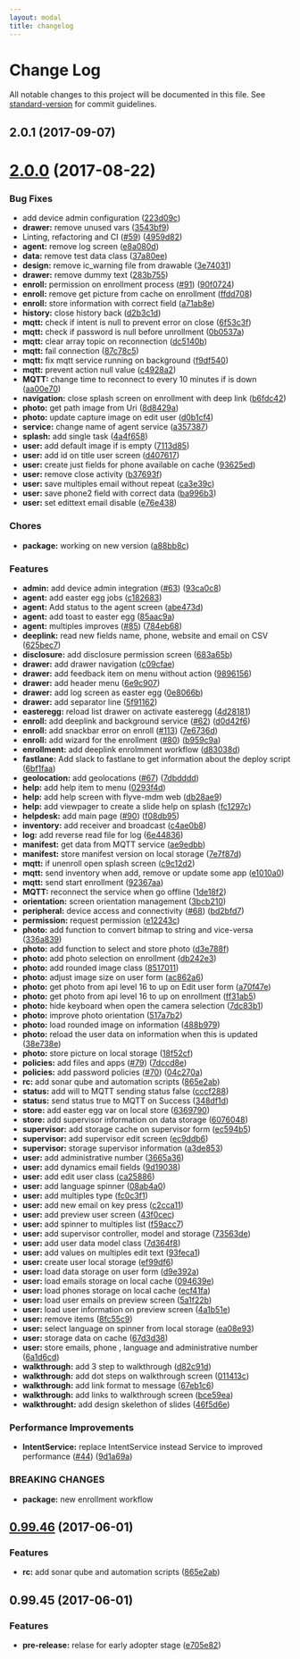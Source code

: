 ---layout: modaltitle: changelog---
# Change Log

All notable changes to this project will be documented in this file. See [standard-version](https://github.com/conventional-changelog/standard-version) for commit guidelines.

<a name="2.0.1"></a>
## 2.0.1 (2017-09-07)



<a name="2.0.0"></a>
# [2.0.0](https://github.com/flyve-mdm/flyve-mdm-android-agent/compare/v0.99.45...v2.0.0) (2017-08-22)


### Bug Fixes

* add device admin configuration ([223d09c](https://github.com/flyve-mdm/flyve-mdm-android-agent/commit/223d09c))
* **drawer:** remove unused vars ([3543bf9](https://github.com/flyve-mdm/flyve-mdm-android-agent/commit/3543bf9))
* Linting, refactoring and CI ([#59](https://github.com/flyve-mdm/flyve-mdm-android-agent/issues/59)) ([4959d82](https://github.com/flyve-mdm/flyve-mdm-android-agent/commit/4959d82))
* **agent:** remove log screen ([e8a080d](https://github.com/flyve-mdm/flyve-mdm-android-agent/commit/e8a080d))
* **data:** remove test data class ([37a80ee](https://github.com/flyve-mdm/flyve-mdm-android-agent/commit/37a80ee))
* **design:** remove ic_warning file from drawable ([3e74031](https://github.com/flyve-mdm/flyve-mdm-android-agent/commit/3e74031))
* **drawer:** remove dummy text ([283b755](https://github.com/flyve-mdm/flyve-mdm-android-agent/commit/283b755))
* **enroll:** permission on enrollment process ([#91](https://github.com/flyve-mdm/flyve-mdm-android-agent/issues/91)) ([90f0724](https://github.com/flyve-mdm/flyve-mdm-android-agent/commit/90f0724))
* **enroll:** remove get picture from cache on enrollment ([ffdd708](https://github.com/flyve-mdm/flyve-mdm-android-agent/commit/ffdd708))
* **enroll:** store information with correct field ([a71ab8e](https://github.com/flyve-mdm/flyve-mdm-android-agent/commit/a71ab8e))
* **history:** close history back ([d2b3c1d](https://github.com/flyve-mdm/flyve-mdm-android-agent/commit/d2b3c1d))
* **mqtt:** check if intent is null to prevent error on close ([6f53c3f](https://github.com/flyve-mdm/flyve-mdm-android-agent/commit/6f53c3f))
* **mqtt:** check if password is null before unrollment ([0b0537a](https://github.com/flyve-mdm/flyve-mdm-android-agent/commit/0b0537a))
* **mqtt:** clear array topic on reconnection ([dc5140b](https://github.com/flyve-mdm/flyve-mdm-android-agent/commit/dc5140b))
* **mqtt:** fail connection ([87c78c5](https://github.com/flyve-mdm/flyve-mdm-android-agent/commit/87c78c5))
* **mqtt:** fix mqtt service running on background ([f9df540](https://github.com/flyve-mdm/flyve-mdm-android-agent/commit/f9df540))
* **mqtt:** prevent action null value ([c4928a2](https://github.com/flyve-mdm/flyve-mdm-android-agent/commit/c4928a2))
* **MQTT:** change time to reconnect to every 10 minutes if is down ([aa00e70](https://github.com/flyve-mdm/flyve-mdm-android-agent/commit/aa00e70))
* **navigation:** close splash screen on enrollment with deep link ([b6fdc42](https://github.com/flyve-mdm/flyve-mdm-android-agent/commit/b6fdc42))
* **photo:** get path image from Uri ([8d8429a](https://github.com/flyve-mdm/flyve-mdm-android-agent/commit/8d8429a))
* **photo:** update capture image on edit user ([d0b1cf4](https://github.com/flyve-mdm/flyve-mdm-android-agent/commit/d0b1cf4))
* **service:** change name of agent service ([a357387](https://github.com/flyve-mdm/flyve-mdm-android-agent/commit/a357387))
* **splash:** add single task ([4a4f658](https://github.com/flyve-mdm/flyve-mdm-android-agent/commit/4a4f658))
* **user:** add default image if is empty ([7113d85](https://github.com/flyve-mdm/flyve-mdm-android-agent/commit/7113d85))
* **user:** add id on title user screen ([d407617](https://github.com/flyve-mdm/flyve-mdm-android-agent/commit/d407617))
* **user:** create just fields for phone available on cache ([93625ed](https://github.com/flyve-mdm/flyve-mdm-android-agent/commit/93625ed))
* **user:** remove close activity ([b37693f](https://github.com/flyve-mdm/flyve-mdm-android-agent/commit/b37693f))
* **user:** save multiples email without repeat ([ca3e39c](https://github.com/flyve-mdm/flyve-mdm-android-agent/commit/ca3e39c))
* **user:** save phone2 field with correct data ([ba996b3](https://github.com/flyve-mdm/flyve-mdm-android-agent/commit/ba996b3))
* **user:** set edittext email disable ([e76e438](https://github.com/flyve-mdm/flyve-mdm-android-agent/commit/e76e438))


### Chores

* **package:** working on new version ([a88bb8c](https://github.com/flyve-mdm/flyve-mdm-android-agent/commit/a88bb8c))


### Features

* **admin:** add device admin integration ([#63](https://github.com/flyve-mdm/flyve-mdm-android-agent/issues/63)) ([93ca0c8](https://github.com/flyve-mdm/flyve-mdm-android-agent/commit/93ca0c8))
* **agent:** add easter egg jobs ([c182683](https://github.com/flyve-mdm/flyve-mdm-android-agent/commit/c182683))
* **agent:** Add status to the agent screen ([abe473d](https://github.com/flyve-mdm/flyve-mdm-android-agent/commit/abe473d))
* **agent:** add toast to easter egg ([85aac9a](https://github.com/flyve-mdm/flyve-mdm-android-agent/commit/85aac9a))
* **agent:** multiples improves  ([#85](https://github.com/flyve-mdm/flyve-mdm-android-agent/issues/85)) ([784eb68](https://github.com/flyve-mdm/flyve-mdm-android-agent/commit/784eb68))
* **deeplink:** read new fields name, phone, website and email on CSV ([625bec7](https://github.com/flyve-mdm/flyve-mdm-android-agent/commit/625bec7))
* **disclosure:** add disclosure permission screen ([683a65b](https://github.com/flyve-mdm/flyve-mdm-android-agent/commit/683a65b))
* **drawer:** add drawer navigation ([c09cfae](https://github.com/flyve-mdm/flyve-mdm-android-agent/commit/c09cfae))
* **drawer:** add feedback item on menu without action ([9896156](https://github.com/flyve-mdm/flyve-mdm-android-agent/commit/9896156))
* **drawer:** add header menu ([6e9c907](https://github.com/flyve-mdm/flyve-mdm-android-agent/commit/6e9c907))
* **drawer:** add log screen as easter egg ([0e8066b](https://github.com/flyve-mdm/flyve-mdm-android-agent/commit/0e8066b))
* **drawer:** add separator line ([5f91162](https://github.com/flyve-mdm/flyve-mdm-android-agent/commit/5f91162))
* **easteregg:** reload list drawer on activate easteregg ([4d28181](https://github.com/flyve-mdm/flyve-mdm-android-agent/commit/4d28181))
* **enroll:** add deeplink and background service ([#62](https://github.com/flyve-mdm/flyve-mdm-android-agent/issues/62)) ([d0d42f6](https://github.com/flyve-mdm/flyve-mdm-android-agent/commit/d0d42f6))
* **enroll:** add snackbar error on enroll ([#113](https://github.com/flyve-mdm/flyve-mdm-android-agent/issues/113)) ([7e6736d](https://github.com/flyve-mdm/flyve-mdm-android-agent/commit/7e6736d))
* **enroll:** add wizard for the enrollment ([#80](https://github.com/flyve-mdm/flyve-mdm-android-agent/issues/80)) ([b959c9a](https://github.com/flyve-mdm/flyve-mdm-android-agent/commit/b959c9a))
* **enrollment:** add deeplink enrolmment workflow ([d83038d](https://github.com/flyve-mdm/flyve-mdm-android-agent/commit/d83038d))
* **fastlane:** Add slack to fastlane to get information about the deploy script ([6bf1faa](https://github.com/flyve-mdm/flyve-mdm-android-agent/commit/6bf1faa))
* **geolocation:** add geolocations ([#67](https://github.com/flyve-mdm/flyve-mdm-android-agent/issues/67)) ([7dbdddd](https://github.com/flyve-mdm/flyve-mdm-android-agent/commit/7dbdddd))
* **help:** add help item to menu ([0293f4d](https://github.com/flyve-mdm/flyve-mdm-android-agent/commit/0293f4d))
* **help:** add help screen with flyve-mdm web ([db28ae9](https://github.com/flyve-mdm/flyve-mdm-android-agent/commit/db28ae9))
* **help:** add viewpager to create a slide help on splash ([fc1297c](https://github.com/flyve-mdm/flyve-mdm-android-agent/commit/fc1297c))
* **helpdesk:** add main page ([#90](https://github.com/flyve-mdm/flyve-mdm-android-agent/issues/90)) ([f08db95](https://github.com/flyve-mdm/flyve-mdm-android-agent/commit/f08db95))
* **inventory:** add receiver and broadcast ([c4ae0b8](https://github.com/flyve-mdm/flyve-mdm-android-agent/commit/c4ae0b8))
* **log:** add reverse read file for log ([6e44836](https://github.com/flyve-mdm/flyve-mdm-android-agent/commit/6e44836))
* **manifest:** get data from MQTT service ([ae9edbb](https://github.com/flyve-mdm/flyve-mdm-android-agent/commit/ae9edbb))
* **manifest:** store manifest version on local storage ([7e7f87d](https://github.com/flyve-mdm/flyve-mdm-android-agent/commit/7e7f87d))
* **mqtt:** if unenroll open splash screen ([c9c12d2](https://github.com/flyve-mdm/flyve-mdm-android-agent/commit/c9c12d2))
* **mqtt:** send inventory when add, remove or update some app ([e1010a0](https://github.com/flyve-mdm/flyve-mdm-android-agent/commit/e1010a0))
* **mqtt:** send start enrollment ([92367aa](https://github.com/flyve-mdm/flyve-mdm-android-agent/commit/92367aa))
* **MQTT:** reconnect the service when go offline ([1de18f2](https://github.com/flyve-mdm/flyve-mdm-android-agent/commit/1de18f2))
* **orientation:** screen orientation management ([3bcb210](https://github.com/flyve-mdm/flyve-mdm-android-agent/commit/3bcb210))
* **peripheral:** device access and connectivity ([#68](https://github.com/flyve-mdm/flyve-mdm-android-agent/issues/68)) ([bd2bfd7](https://github.com/flyve-mdm/flyve-mdm-android-agent/commit/bd2bfd7))
* **permission:** request permission ([e12243c](https://github.com/flyve-mdm/flyve-mdm-android-agent/commit/e12243c))
* **photo:** add function to convert bitmap to string and vice-versa ([336a839](https://github.com/flyve-mdm/flyve-mdm-android-agent/commit/336a839))
* **photo:** add function to select and store photo ([d3e788f](https://github.com/flyve-mdm/flyve-mdm-android-agent/commit/d3e788f))
* **photo:** add photo selection on enrollment ([db242e3](https://github.com/flyve-mdm/flyve-mdm-android-agent/commit/db242e3))
* **photo:** add rounded image class ([8517011](https://github.com/flyve-mdm/flyve-mdm-android-agent/commit/8517011))
* **photo:** adjust image size on user form ([ac862a6](https://github.com/flyve-mdm/flyve-mdm-android-agent/commit/ac862a6))
* **photo:** get photo from api level 16 to up on Edit user form ([a70f47e](https://github.com/flyve-mdm/flyve-mdm-android-agent/commit/a70f47e))
* **photo:** get photo from api level 16 to up on enrollment ([ff31ab5](https://github.com/flyve-mdm/flyve-mdm-android-agent/commit/ff31ab5))
* **photo:** hide keyboard when open the camera selection ([7dc83b1](https://github.com/flyve-mdm/flyve-mdm-android-agent/commit/7dc83b1))
* **photo:** improve photo orientation ([517a7b2](https://github.com/flyve-mdm/flyve-mdm-android-agent/commit/517a7b2))
* **photo:** load rounded image on information ([488b979](https://github.com/flyve-mdm/flyve-mdm-android-agent/commit/488b979))
* **photo:** reload the user data on information when this is updated ([38e738e](https://github.com/flyve-mdm/flyve-mdm-android-agent/commit/38e738e))
* **photo:** store picture on local storage ([18f52cf](https://github.com/flyve-mdm/flyve-mdm-android-agent/commit/18f52cf))
* **policies:** add files and apps ([#79](https://github.com/flyve-mdm/flyve-mdm-android-agent/issues/79)) ([7dccd8e](https://github.com/flyve-mdm/flyve-mdm-android-agent/commit/7dccd8e))
* **policies:** add password policies ([#70](https://github.com/flyve-mdm/flyve-mdm-android-agent/issues/70)) ([04c270a](https://github.com/flyve-mdm/flyve-mdm-android-agent/commit/04c270a))
* **rc:** add sonar qube and automation scripts ([865e2ab](https://github.com/flyve-mdm/flyve-mdm-android-agent/commit/865e2ab))
* **status:** add will to MQTT sending status false ([cccf288](https://github.com/flyve-mdm/flyve-mdm-android-agent/commit/cccf288))
* **status:** send status true to MQTT on Success ([348df1d](https://github.com/flyve-mdm/flyve-mdm-android-agent/commit/348df1d))
* **store:** add easter egg var on local store ([6369790](https://github.com/flyve-mdm/flyve-mdm-android-agent/commit/6369790))
* **store:** add supervisor information on data storage ([6076048](https://github.com/flyve-mdm/flyve-mdm-android-agent/commit/6076048))
* **supervisor:** add storage cache on supervisor form ([ec594b5](https://github.com/flyve-mdm/flyve-mdm-android-agent/commit/ec594b5))
* **supervisor:** add supervisor edit screen ([ec9ddb6](https://github.com/flyve-mdm/flyve-mdm-android-agent/commit/ec9ddb6))
* **supervisor:** storage supervisor information ([a3de853](https://github.com/flyve-mdm/flyve-mdm-android-agent/commit/a3de853))
* **user:** add administrative number ([3665a36](https://github.com/flyve-mdm/flyve-mdm-android-agent/commit/3665a36))
* **user:** add dynamics email fields ([9d19038](https://github.com/flyve-mdm/flyve-mdm-android-agent/commit/9d19038))
* **user:** add edit user class ([ca25886](https://github.com/flyve-mdm/flyve-mdm-android-agent/commit/ca25886))
* **user:** add language spinner ([08ab4a0](https://github.com/flyve-mdm/flyve-mdm-android-agent/commit/08ab4a0))
* **user:** add multiples type ([fc0c3f1](https://github.com/flyve-mdm/flyve-mdm-android-agent/commit/fc0c3f1))
* **user:** add new email on key press ([c2cca11](https://github.com/flyve-mdm/flyve-mdm-android-agent/commit/c2cca11))
* **user:** add preview user screen ([43f0cec](https://github.com/flyve-mdm/flyve-mdm-android-agent/commit/43f0cec))
* **user:** add spinner to multiples list ([f59acc7](https://github.com/flyve-mdm/flyve-mdm-android-agent/commit/f59acc7))
* **user:** add supervisor controller, model and storage ([73563de](https://github.com/flyve-mdm/flyve-mdm-android-agent/commit/73563de))
* **user:** add user data model class ([7d364f8](https://github.com/flyve-mdm/flyve-mdm-android-agent/commit/7d364f8))
* **user:** add values on multiples edit text ([93feca1](https://github.com/flyve-mdm/flyve-mdm-android-agent/commit/93feca1))
* **user:** create user local storage ([ef99df6](https://github.com/flyve-mdm/flyve-mdm-android-agent/commit/ef99df6))
* **user:** load data storage on user form ([d9e392a](https://github.com/flyve-mdm/flyve-mdm-android-agent/commit/d9e392a))
* **user:** load emails storage on local cache ([094639e](https://github.com/flyve-mdm/flyve-mdm-android-agent/commit/094639e))
* **user:** load phones storage on local cache ([ecf41fa](https://github.com/flyve-mdm/flyve-mdm-android-agent/commit/ecf41fa))
* **user:** load user emails on preview screen ([5a1f22b](https://github.com/flyve-mdm/flyve-mdm-android-agent/commit/5a1f22b))
* **user:** load user information on preview screen ([4a1b51e](https://github.com/flyve-mdm/flyve-mdm-android-agent/commit/4a1b51e))
* **user:** remove items ([8fc55c9](https://github.com/flyve-mdm/flyve-mdm-android-agent/commit/8fc55c9))
* **user:** select language on spinner from local storage ([ea08e93](https://github.com/flyve-mdm/flyve-mdm-android-agent/commit/ea08e93))
* **user:** storage data on cache ([67d3d38](https://github.com/flyve-mdm/flyve-mdm-android-agent/commit/67d3d38))
* **user:** store emails, phone , language and administrative number ([6a1d6cd](https://github.com/flyve-mdm/flyve-mdm-android-agent/commit/6a1d6cd))
* **walkthrough:** add 3 step to walkthrough ([d82c91d](https://github.com/flyve-mdm/flyve-mdm-android-agent/commit/d82c91d))
* **walkthrough:** add dot steps on walkthrough screen ([011413c](https://github.com/flyve-mdm/flyve-mdm-android-agent/commit/011413c))
* **walkthrough:** add link format to message ([67eb1c6](https://github.com/flyve-mdm/flyve-mdm-android-agent/commit/67eb1c6))
* **walkthrough:** add links to walkthrough screen ([bce59ea](https://github.com/flyve-mdm/flyve-mdm-android-agent/commit/bce59ea))
* **walkthrought:** add design skelethon of slides ([46f5d6e](https://github.com/flyve-mdm/flyve-mdm-android-agent/commit/46f5d6e))


### Performance Improvements

* **IntentService:** replace IntentService instead Service to improved performance ([#44](https://github.com/flyve-mdm/flyve-mdm-android-agent/issues/44)) ([9d1a69a](https://github.com/flyve-mdm/flyve-mdm-android-agent/commit/9d1a69a))


### BREAKING CHANGES

* **package:** new enrollment workflow



<a name="0.99.46"></a>
## [0.99.46](https://github.com/flyve-mdm/flyve-mdm-android/compare/v0.99.45...v0.99.46) (2017-06-01)


### Features

* **rc:** add sonar qube and automation scripts ([865e2ab](https://github.com/flyve-mdm/flyve-mdm-android/commit/865e2ab))



<a name="0.99.45"></a>
## 0.99.45 (2017-06-01)


### Features

* **pre-release:** relase for early adopter stage ([e705e82](https://github.com/flyve-mdm/flyve-mdm-android/commit/e705e82))
